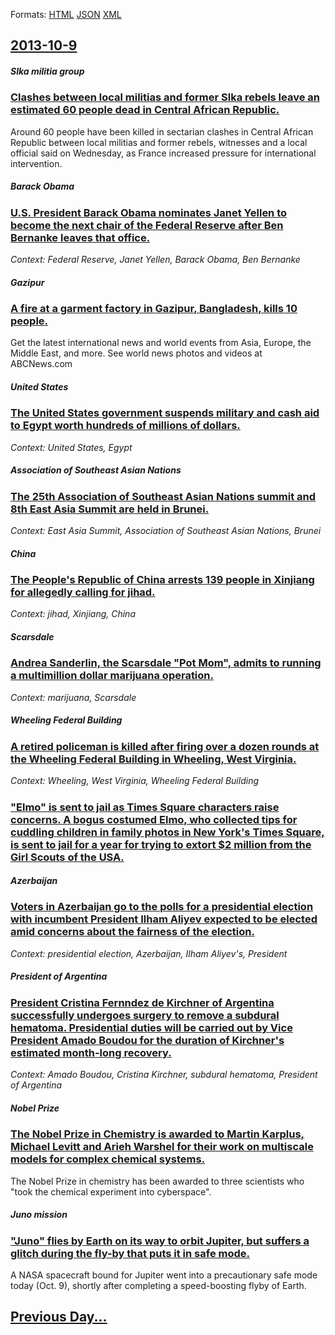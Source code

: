 
Formats: [HTML](2013/10/9/index.html)  [JSON](2013/10/9/index.json)  [XML](2013/10/9/index.xml)  

## [2013-10-9](/news/2013/10/9/index.md)

##### Slka militia group
### [Clashes between local militias and former Slka rebels leave an estimated 60 people dead in Central African Republic. ](/news/2013/10/9/clashes-between-local-militias-and-former-seleka-rebels-leave-an-estimated-60-people-dead-in-central-african-republic.md)
Around 60 people have been killed in sectarian clashes in Central African Republic between local militias and former rebels, witnesses and a local official said on Wednesday, as France increased pressure for international intervention.

##### Barack Obama
### [U.S. President Barack Obama nominates Janet Yellen to become the next chair of the Federal Reserve after Ben Bernanke leaves that office. ](/news/2013/10/9/u-s-president-barack-obama-nominates-janet-yellen-to-become-the-next-chair-of-the-federal-reserve-after-ben-bernanke-leaves-that-office.md)
_Context: Federal Reserve, Janet Yellen, Barack Obama, Ben Bernanke_

##### Gazipur
### [A fire at a garment factory in Gazipur, Bangladesh, kills 10 people. ](/news/2013/10/9/a-fire-at-a-garment-factory-in-gazipur-bangladesh-kills-10-people.md)
Get the latest international news and world events from Asia, Europe, the Middle East, and more. See world news photos and videos at ABCNews.com

##### United States
### [The United States government suspends military and cash aid to Egypt worth hundreds of millions of dollars. ](/news/2013/10/9/the-united-states-government-suspends-military-and-cash-aid-to-egypt-worth-hundreds-of-millions-of-dollars.md)
_Context: United States, Egypt_

##### Association of Southeast Asian Nations
### [The 25th Association of Southeast Asian Nations summit and 8th East Asia Summit are held in Brunei. ](/news/2013/10/9/the-25th-association-of-southeast-asian-nations-summit-and-8th-east-asia-summit-are-held-in-brunei.md)
_Context: East Asia Summit, Association of Southeast Asian Nations, Brunei_

##### China
### [The People's Republic of China arrests 139 people in Xinjiang for allegedly calling for jihad. ](/news/2013/10/9/the-people-s-republic-of-china-arrests-139-people-in-xinjiang-for-allegedly-calling-for-jihad.md)
_Context: jihad, Xinjiang, China_

##### Scarsdale
### [Andrea Sanderlin, the Scarsdale "Pot Mom", admits to running a multimillion dollar marijuana operation. ](/news/2013/10/9/andrea-sanderlin-the-scarsdale-pot-mom-admits-to-running-a-multimillion-dollar-marijuana-operation.md)
_Context: marijuana, Scarsdale_

##### Wheeling Federal Building
### [A retired policeman is killed after firing over a dozen rounds at the Wheeling Federal Building in Wheeling, West Virginia. ](/news/2013/10/9/a-retired-policeman-is-killed-after-firing-over-a-dozen-rounds-at-the-wheeling-federal-building-in-wheeling-west-virginia.md)
_Context: Wheeling, West Virginia, Wheeling Federal Building_

##### 
### ["Elmo" is sent to jail as Times Square characters raise concerns. A bogus costumed Elmo, who collected tips for cuddling children in family photos in New York's Times Square, is sent to jail for a year for trying to extort $2 million from the Girl Scouts of the USA. ](/news/2013/10/9/elmo-is-sent-to-jail-as-times-square-characters-raise-concerns-a-bogus-costumed-elmo-who-collected-tips-for-cuddling-children-in-family.md)
##### Azerbaijan
### [Voters in Azerbaijan go to the polls for a presidential election with incumbent President Ilham Aliyev expected to be elected amid concerns about the fairness of the election. ](/news/2013/10/9/voters-in-azerbaijan-go-to-the-polls-for-a-presidential-election-with-incumbent-president-ilham-aliyev-expected-to-be-elected-amid-concerns.md)
_Context: presidential election, Azerbaijan, Ilham Aliyev's, President_

##### President of Argentina
### [President Cristina Fernndez de Kirchner of Argentina successfully undergoes surgery to remove a subdural hematoma. Presidential duties will be carried out by Vice President Amado Boudou for the duration of Kirchner's estimated month-long recovery. ](/news/2013/10/9/president-cristina-fernandez-de-kirchner-of-argentina-successfully-undergoes-surgery-to-remove-a-subdural-hematoma-presidential-duties-will.md)
_Context: Amado Boudou, Cristina Kirchner, subdural hematoma, President of Argentina_

##### Nobel Prize
### [The Nobel Prize in Chemistry is awarded to Martin Karplus, Michael Levitt and Arieh Warshel for their work on multiscale models for complex chemical systems. ](/news/2013/10/9/the-nobel-prize-in-chemistry-is-awarded-to-martin-karplus-michael-levitt-and-arieh-warshel-for-their-work-on-multiscale-models-for-complex.md)
The Nobel Prize in chemistry has been awarded to three scientists who &quot;took the chemical experiment into cyberspace&quot;.

##### Juno mission
### ["Juno" flies by Earth on its way to orbit Jupiter, but suffers a glitch during the fly-by that puts it in safe mode. ](/news/2013/10/9/juno-flies-by-earth-on-its-way-to-orbit-jupiter-but-suffers-a-glitch-during-the-fly-by-that-puts-it-in-safe-mode.md)
 A NASA spacecraft bound for Jupiter went into a precautionary safe mode today (Oct. 9), shortly after completing a speed-boosting flyby of Earth.

## [Previous Day...](/news/2013/10/8/index.md)

